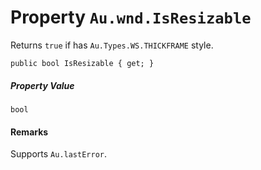 # Property `Au.wnd.IsResizable`

Returns `true` if has `Au.Types.WS.THICKFRAME` style.

```
public bool IsResizable { get; }
```

##### Property Value

`bool`

#### Remarks

Supports `Au.lastError`.